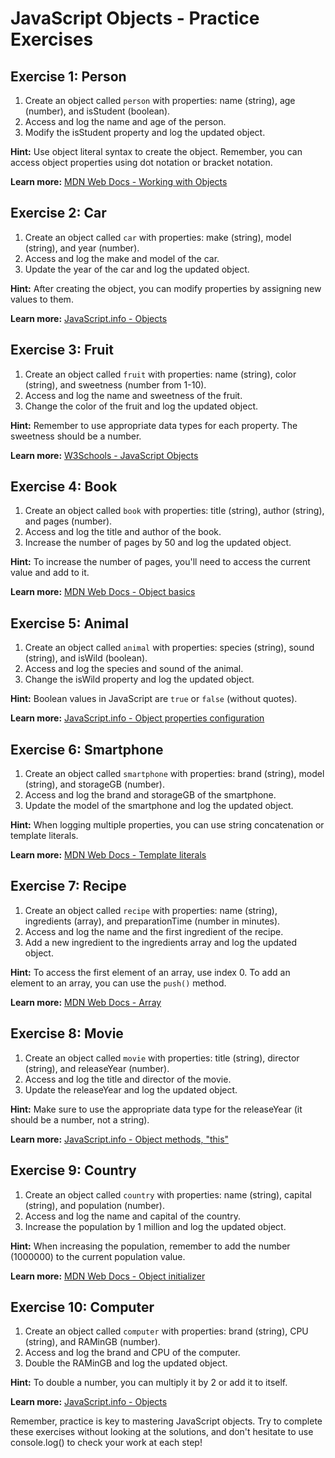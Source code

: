 # JavaScript Objects - Practice Exercises

## Exercise 1: Person

1. Create an object called `person` with properties: name (string), age (number), and isStudent (boolean).
2. Access and log the name and age of the person.
3. Modify the isStudent property and log the updated object.

**Hint:** Use object literal syntax to create the object. Remember, you can access object properties using dot notation or bracket notation.

**Learn more:** [MDN Web Docs - Working with Objects](https://developer.mozilla.org/en-US/docs/Web/JavaScript/Guide/Working_with_Objects)

## Exercise 2: Car

1. Create an object called `car` with properties: make (string), model (string), and year (number).
2. Access and log the make and model of the car.
3. Update the year of the car and log the updated object.

**Hint:** After creating the object, you can modify properties by assigning new values to them.

**Learn more:** [JavaScript.info - Objects](https://javascript.info/object)

## Exercise 3: Fruit

1. Create an object called `fruit` with properties: name (string), color (string), and sweetness (number from 1-10).
2. Access and log the name and sweetness of the fruit.
3. Change the color of the fruit and log the updated object.

**Hint:** Remember to use appropriate data types for each property. The sweetness should be a number.

**Learn more:** [W3Schools - JavaScript Objects](https://www.w3schools.com/js/js_objects.asp)

## Exercise 4: Book

1. Create an object called `book` with properties: title (string), author (string), and pages (number).
2. Access and log the title and author of the book.
3. Increase the number of pages by 50 and log the updated object.

**Hint:** To increase the number of pages, you'll need to access the current value and add to it.

**Learn more:** [MDN Web Docs - Object basics](https://developer.mozilla.org/en-US/docs/Learn/JavaScript/Objects/Basics)

## Exercise 5: Animal

1. Create an object called `animal` with properties: species (string), sound (string), and isWild (boolean).
2. Access and log the species and sound of the animal.
3. Change the isWild property and log the updated object.

**Hint:** Boolean values in JavaScript are `true` or `false` (without quotes).

**Learn more:** [JavaScript.info - Object properties configuration](https://javascript.info/object-properties)

## Exercise 6: Smartphone

1. Create an object called `smartphone` with properties: brand (string), model (string), and storageGB (number).
2. Access and log the brand and storageGB of the smartphone.
3. Update the model of the smartphone and log the updated object.

**Hint:** When logging multiple properties, you can use string concatenation or template literals.

**Learn more:** [MDN Web Docs - Template literals](https://developer.mozilla.org/en-US/docs/Web/JavaScript/Reference/Template_literals)

## Exercise 7: Recipe

1. Create an object called `recipe` with properties: name (string), ingredients (array), and preparationTime (number in minutes).
2. Access and log the name and the first ingredient of the recipe.
3. Add a new ingredient to the ingredients array and log the updated object.

**Hint:** To access the first element of an array, use index 0. To add an element to an array, you can use the `push()` method.

**Learn more:** [MDN Web Docs - Array](https://developer.mozilla.org/en-US/docs/Web/JavaScript/Reference/Global_Objects/Array)

## Exercise 8: Movie

1. Create an object called `movie` with properties: title (string), director (string), and releaseYear (number).
2. Access and log the title and director of the movie.
3. Update the releaseYear and log the updated object.

**Hint:** Make sure to use the appropriate data type for the releaseYear (it should be a number, not a string).

**Learn more:** [JavaScript.info - Object methods, "this"](https://javascript.info/object-methods)

## Exercise 9: Country

1. Create an object called `country` with properties: name (string), capital (string), and population (number).
2. Access and log the name and capital of the country.
3. Increase the population by 1 million and log the updated object.

**Hint:** When increasing the population, remember to add the number (1000000) to the current population value.

**Learn more:** [MDN Web Docs - Object initializer](https://developer.mozilla.org/en-US/docs/Web/JavaScript/Reference/Operators/Object_initializer)

## Exercise 10: Computer

1. Create an object called `computer` with properties: brand (string), CPU (string), and RAMinGB (number).
2. Access and log the brand and CPU of the computer.
3. Double the RAMinGB and log the updated object.

**Hint:** To double a number, you can multiply it by 2 or add it to itself.

**Learn more:** [JavaScript.info - Objects](https://javascript.info/object)

Remember, practice is key to mastering JavaScript objects. Try to complete these exercises without looking at the solutions, and don't hesitate to use console.log() to check your work at each step!